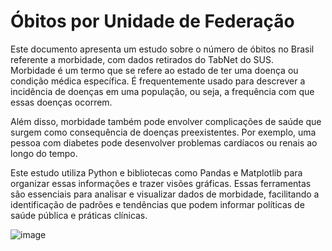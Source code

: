 # Óbitos por Unidade de Federação

Este documento apresenta um estudo sobre o número de óbitos no Brasil 
referente a morbidade, com dados retirados do TabNet do SUS.  
Morbidade é um termo que se refere ao estado de ter uma doença ou condição 
médica específica. É frequentemente usado para descrever a incidência de 
doenças em uma população, ou seja, a frequência com que essas doenças 
ocorrem.

Além disso, morbidade também pode envolver complicações de saúde que 
surgem como consequência de doenças preexistentes. Por exemplo, uma 
pessoa com diabetes pode desenvolver problemas cardíacos ou renais ao longo 
do tempo.

Este estudo utiliza Python e bibliotecas como Pandas e Matplotlib para organizar 
essas informações e trazer visões gráficas. Essas ferramentas são essenciais 
para analisar e visualizar dados de morbidade, facilitando a identificação de 
padrões e tendências que podem informar políticas de saúde pública e práticas 
clínicas.

![image](https://github.com/user-attachments/assets/87f6984b-2f75-4a7d-ae8f-2ff29e9adcd2)
